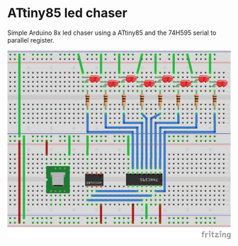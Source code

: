 # ATtiny85 led chaser

Simple Arduino 8x led chaser using a ATtiny85 and the 74H595 serial to parallel register.

![Fritzing circuit](fritzing/diagram.jpg?v=4&s=100)




